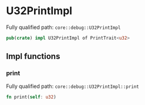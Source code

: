 # U32PrintImpl

Fully qualified path: `core::debug::U32PrintImpl`

```rust
pub(crate) impl U32PrintImpl of PrintTrait<u32>
```

## Impl functions

### print

Fully qualified path: `core::debug::U32PrintImpl::print`

```rust
fn print(self: u32)
```


